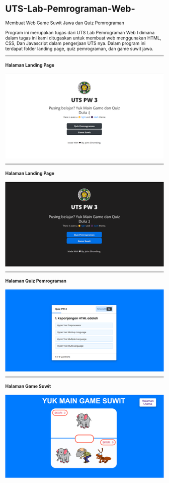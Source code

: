 # UTS-Lab-Pemrograman-Web-

Membuat Web Game Suwit Jawa dan Quiz Pemrograman

Program ini merupakan tugas dari UTS Lab Pemrograman Web I dimana dalam tugas ini kami ditugaskan untuk membuat web menggunakan HTML, CSS, Dan Javascript dalam pengerjaan UTS nya.
Dalam program ini terdapat folder landing page, quiz pemrograman, dan game suwit jawa.

---

#### Halaman Landing Page

![index.html](./screenshots/Screenshot%202022-11-08%20111632.png)

---

#### Halaman Landing Page

![index.html](./screenshots/Screenshot%202022-11-08%20111719.png)

---

#### Halaman Quiz Pemrograman

![index.html](./screenshots/Screenshot%202022-11-08%20111656.png)

---

#### Halaman Game Suwit

![index.html](./screenshots/Screenshot%202022-11-08%20111709.png)
